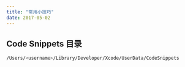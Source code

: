 ```yaml
---
title: "常用小技巧"
date: 2017-05-02
---
```


## Code Snippets 目录

```bash
/Users/<username>/Library/Developer/Xcode/UserData/CodeSnippets
```
